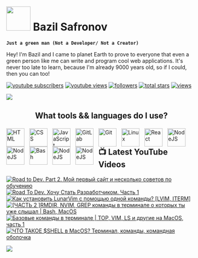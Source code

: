 # <img src="https://www.svgrepo.com/show/285222/alien.svg" height="64"> Bazil Safronov

**`Just a green man (Not a Developer/ Not a Creator)`**

Hey! I'm Bazil and I came to planet Earth to prove to everyone that even a green person like me can write and program cool web applications. It's never too late to learn, because I'm already 9000 years old, so if I could, then you can too!

   <p align="left">
      <a href="https://www.youtube.com/@bazil_s?sub_confirmation=1">
         <img alt="youtube subscribers" title="Subscribe to my YouTube channel" src="https://custom-icon-badges.demolab.com/youtube/channel/subscribers/UC_YqmN7PCpCFp2WXhQ_bPZw?color=%23E05D44&label=SUBSCRIBE&logo=video&logoColor=white&style=for-the-badge&labelColor=CE4630"/></a> 
      <a href="https://www.youtube.com/@bazil_s">
         <img alt="youtube views" title="YouTube views" src="https://custom-icon-badges.demolab.com/youtube/channel/views/UC_YqmN7PCpCFp2WXhQ_bPZw?color=%23E1AD0E&logo=eye&logoColor=white&style=for-the-badge&labelColor=C79600"/></a> 
      <a href="https://github.com/bazilsafronov?tab=followers">
         <img alt="followers" title="Follow me on Github" src="https://custom-icon-badges.demolab.com/github/followers/bazilsafronov?color=236ad3&labelColor=1155ba&style=for-the-badge&logo=person-add&label=Follow&logoColor=white"/></a>
      <a href="https://github.com/bazilsafronov?tab=repositories&sort=stargazers">
         <img alt="total stars" title="Total stars on GitHub" src="https://custom-icon-badges.demolab.com/github/stars/bazilsafronov?color=55960c&style=for-the-badge&labelColor=488207&logo=star"/></a>
   <a href="https://github.com/bazilsafronov">
    <img alt="views" title="GitHub profile views" src="https://freshidea.com/jonah/app/DenverCoder1-profile-views"/></a>
   </p>
   <img src="https://readme-typing-svg.demolab.com/?lines=Subscribe%20to%20me%20in%20social%20network;&font=Roboto%20Code&center=true&width=440&height=45&color=8a5cf7&vCenter=true&pause=2000&size=22"/></a>

## <p align="center">What tools && languages do I use?</p>
<img align="left" alt="HTML" width="48px" style="padding-right:10px;" src="https://cdn.jsdelivr.net/gh/devicons/devicon/icons/html5/html5-plain.svg" />
<img align="left" alt="CSS" width="48px" style="padding-right:10px;" src="https://cdn.jsdelivr.net/gh/devicons/devicon/icons/css3/css3-plain.svg" />
<img align="left" alt="JavaScript" width="48px" style="padding-right:10px;" src="https://cdn.jsdelivr.net/gh/devicons/devicon/icons/javascript/javascript-plain.svg" />
<img align="left" alt="GitLab" width="48px" style="padding-right:10px;" src="https://cdn.jsdelivr.net/gh/devicons/devicon/icons/gitlab/gitlab-original-wordmark.svg"/>

<img align="left" alt="Git" width="48px" style="padding-right:10px;" src="https://cdn.jsdelivr.net/gh/devicons/devicon/icons/git/git-original.svg" />
<img align="left" alt="Linux" width="48px" style="padding-right:10px;" src="https://cdn.jsdelivr.net/gh/devicons/devicon/icons/linux/linux-original.svg" />

<img align="left" alt="React" width="48px" style="padding-right:10px;" src="https://cdn.jsdelivr.net/gh/devicons/devicon/icons/react/react-original.svg" />
<img align="left" alt="NodeJS" width="48px" style="padding-right:10px;" src="https://cdn.jsdelivr.net/gh/devicons/devicon/icons/nodejs/nodejs-original.svg" />
<img align="left" alt="NodeJS" width="48px" style="padding-right:10px;" src="https://cdn.jsdelivr.net/gh/devicons/devicon/icons/bootstrap/bootstrap-original.svg" />
<img align="left" alt="Bash" width="48px" style="padding-right:10px;" src="https://cdn.jsdelivr.net/gh/devicons/devicon/icons/bash/bash-original.svg" />
<img align="left" alt="NodeJS" width="48px" style="padding-right:10px;" src="https://cdn.jsdelivr.net/gh/devicons/devicon/icons/vim/vim-original.svg" />
<img align="left" alt="NodeJS" width="48px" style="padding-right:10px;" src="https://cdn.jsdelivr.net/gh/devicons/devicon/icons/trello/trello-plain-wordmark.svg" />

## 📺 Latest YouTube Videos
<!-- BEGIN YOUTUBE-CARDS -->
[![Road to Dev. Part 2. Мой первый сайт и несколько советов по обучению](https://ytcards.demolab.com/?id=HmuR9okeI0M&title=Road+to+Dev.+Part+2.+%D0%9C%D0%BE%D0%B9+%D0%BF%D0%B5%D1%80%D0%B2%D1%8B%D0%B9+%D1%81%D0%B0%D0%B9%D1%82+%D0%B8+%D0%BD%D0%B5%D1%81%D0%BA%D0%BE%D0%BB%D1%8C%D0%BA%D0%BE+%D1%81%D0%BE%D0%B2%D0%B5%D1%82%D0%BE%D0%B2+%D0%BF%D0%BE+%D0%BE%D0%B1%D1%83%D1%87%D0%B5%D0%BD%D0%B8%D1%8E&lang=en&timestamp=1658057097&background_color=%230d1117&title_color=%23ffffff&stats_color=%23dedede&width=250 "Road to Dev. Part 2. Мой первый сайт и несколько советов по обучению")](https://www.youtube.com/watch?v=HmuR9okeI0M)
[![Road To Dev. Хочу Стать Разработчиком. Часть 1](https://ytcards.demolab.com/?id=u6T2-bO2fCU&title=Road+To+Dev.+%D0%A5%D0%BE%D1%87%D1%83+%D0%A1%D1%82%D0%B0%D1%82%D1%8C+%D0%A0%D0%B0%D0%B7%D1%80%D0%B0%D0%B1%D0%BE%D1%82%D1%87%D0%B8%D0%BA%D0%BE%D0%BC.+%D0%A7%D0%B0%D1%81%D1%82%D1%8C+1&lang=en&timestamp=1652098133&background_color=%230d1117&title_color=%23ffffff&stats_color=%23dedede&width=250 "Road To Dev. Хочу Стать Разработчиком. Часть 1")](https://www.youtube.com/watch?v=u6T2-bO2fCU)
[![Как установить LunarVim с помощью одной команды? [LVIM, ITERM]](https://ytcards.demolab.com/?id=L8kEju4PlSo&title=%D0%9A%D0%B0%D0%BA+%D1%83%D1%81%D1%82%D0%B0%D0%BD%D0%BE%D0%B2%D0%B8%D1%82%D1%8C+LunarVim+%D1%81+%D0%BF%D0%BE%D0%BC%D0%BE%D1%89%D1%8C%D1%8E+%D0%BE%D0%B4%D0%BD%D0%BE%D0%B9+%D0%BA%D0%BE%D0%BC%D0%B0%D0%BD%D0%B4%D1%8B%3F+%5BLVIM%2C+ITERM%5D&lang=en&timestamp=1645266693&background_color=%230d1117&title_color=%23ffffff&stats_color=%23dedede&width=250 "Как установить LunarVim с помощью одной команды? [LVIM, ITERM]")](https://www.youtube.com/watch?v=L8kEju4PlSo)
[![[ЧАСТЬ 2 ]RMDIR, NVIM, GREP команды в терминале о которых ты уже слышал | Bash, MacOS](https://ytcards.demolab.com/?id=XVPm3FFitXA&title=%5B%D0%A7%D0%90%D0%A1%D0%A2%D0%AC+2+%5DRMDIR%2C+NVIM%2C+GREP+%D0%BA%D0%BE%D0%BC%D0%B0%D0%BD%D0%B4%D1%8B+%D0%B2+%D1%82%D0%B5%D1%80%D0%BC%D0%B8%D0%BD%D0%B0%D0%BB%D0%B5+%D0%BE+%D0%BA%D0%BE%D1%82%D0%BE%D1%80%D1%8B%D1%85+%D1%82%D1%8B+%D1%83%D0%B6%D0%B5+%D1%81%D0%BB%D1%8B%D1%88%D0%B0%D0%BB+%7C+Bash%2C+MacOS&lang=en&timestamp=1643534302&background_color=%230d1117&title_color=%23ffffff&stats_color=%23dedede&width=250 "[ЧАСТЬ 2 ]RMDIR, NVIM, GREP команды в терминале о которых ты уже слышал | Bash, MacOS")](https://www.youtube.com/watch?v=XVPm3FFitXA)
[![Базовые команды в терминале | TOP, VIM, LS и другие на MacOS, часть 1](https://ytcards.demolab.com/?id=YZumuLDj244&title=%D0%91%D0%B0%D0%B7%D0%BE%D0%B2%D1%8B%D0%B5+%D0%BA%D0%BE%D0%BC%D0%B0%D0%BD%D0%B4%D1%8B+%D0%B2+%D1%82%D0%B5%D1%80%D0%BC%D0%B8%D0%BD%D0%B0%D0%BB%D0%B5+%7C+TOP%2C+VIM%2C+LS+%D0%B8+%D0%B4%D1%80%D1%83%D0%B3%D0%B8%D0%B5+%D0%BD%D0%B0+MacOS%2C+%D1%87%D0%B0%D1%81%D1%82%D1%8C+1&lang=en&timestamp=1643223062&background_color=%230d1117&title_color=%23ffffff&stats_color=%23dedede&width=250 "Базовые команды в терминале | TOP, VIM, LS и другие на MacOS, часть 1")](https://www.youtube.com/watch?v=YZumuLDj244)
[![ЧТО ТАКОЕ $SHELL в MacOS? Терминал, команды, командная оболочка](https://ytcards.demolab.com/?id=BOOso2frCzM&title=%D0%A7%D0%A2%D0%9E+%D0%A2%D0%90%D0%9A%D0%9E%D0%95+%24SHELL+%D0%B2+MacOS%3F+%D0%A2%D0%B5%D1%80%D0%BC%D0%B8%D0%BD%D0%B0%D0%BB%2C+%D0%BA%D0%BE%D0%BC%D0%B0%D0%BD%D0%B4%D1%8B%2C+%D0%BA%D0%BE%D0%BC%D0%B0%D0%BD%D0%B4%D0%BD%D0%B0%D1%8F+%D0%BE%D0%B1%D0%BE%D0%BB%D0%BE%D1%87%D0%BA%D0%B0&lang=en&timestamp=1642708000&background_color=%230d1117&title_color=%23ffffff&stats_color=%23dedede&width=250 "ЧТО ТАКОЕ $SHELL в MacOS? Терминал, команды, командная оболочка")](https://www.youtube.com/watch?v=BOOso2frCzM)
<!-- END YOUTUBE-CARDS -->
[<img src="https://custom-icon-badges.demolab.com/badge/-Subscribe%20For%20More-red?style=for-the-badge&logo=video&logoColor=white"/>](https://www.youtube.com/@bazil_s?sub_confirmation=1)

